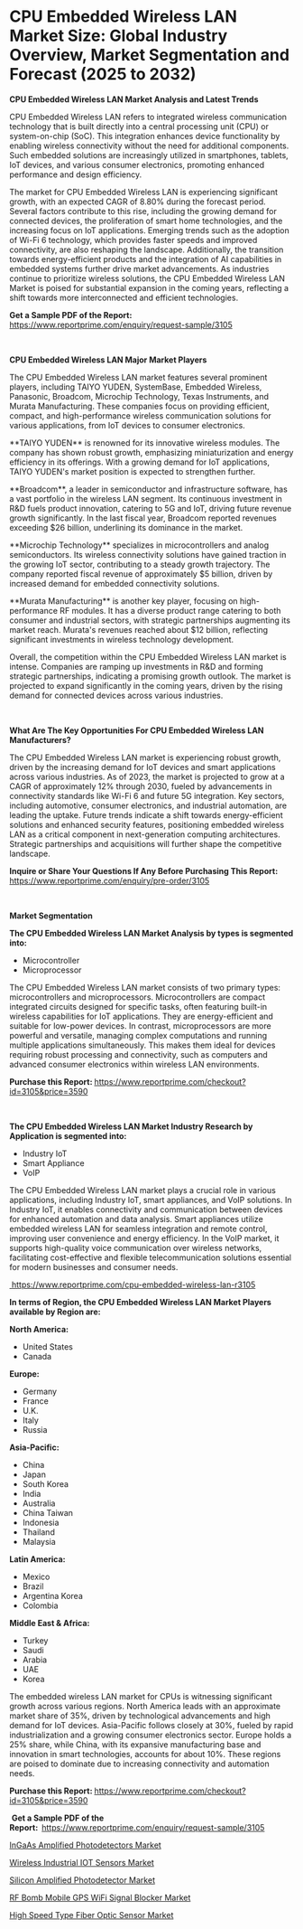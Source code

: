 <p><h1>CPU Embedded Wireless LAN Market Size: Global Industry Overview, Market Segmentation and Forecast (2025 to 2032)</h1></p><p><strong>CPU Embedded Wireless LAN Market Analysis and Latest Trends</strong></p>
<p><p>CPU Embedded Wireless LAN refers to integrated wireless communication technology that is built directly into a central processing unit (CPU) or system-on-chip (SoC). This integration enhances device functionality by enabling wireless connectivity without the need for additional components. Such embedded solutions are increasingly utilized in smartphones, tablets, IoT devices, and various consumer electronics, promoting enhanced performance and design efficiency.</p><p>The market for CPU Embedded Wireless LAN is experiencing significant growth, with an expected CAGR of 8.80% during the forecast period. Several factors contribute to this rise, including the growing demand for connected devices, the proliferation of smart home technologies, and the increasing focus on IoT applications. Emerging trends such as the adoption of Wi-Fi 6 technology, which provides faster speeds and improved connectivity, are also reshaping the landscape. Additionally, the transition towards energy-efficient products and the integration of AI capabilities in embedded systems further drive market advancements. As industries continue to prioritize wireless solutions, the CPU Embedded Wireless LAN Market is poised for substantial expansion in the coming years, reflecting a shift towards more interconnected and efficient technologies.</p></p>
<p><strong>Get a Sample PDF of the Report:&nbsp;</strong> <a href="https://www.reportprime.com/enquiry/request-sample/3105?utm_campaign=1143&utm_medium=2&utm_source=Github&utm_content=ia&utm_term=18032025&utm_id=cpu-embedded-wireless-lan">https://www.reportprime.com/enquiry/request-sample/3105</a></p>
<p>&nbsp;</p>
<p><strong>CPU Embedded Wireless LAN Major Market Players</strong></p>
<p><p>The CPU Embedded Wireless LAN market features several prominent players, including TAIYO YUDEN, SystemBase, Embedded Wireless, Panasonic, Broadcom, Microchip Technology, Texas Instruments, and Murata Manufacturing. These companies focus on providing efficient, compact, and high-performance wireless communication solutions for various applications, from IoT devices to consumer electronics.</p><p>**TAIYO YUDEN** is renowned for its innovative wireless modules. The company has shown robust growth, emphasizing miniaturization and energy efficiency in its offerings. With a growing demand for IoT applications, TAIYO YUDEN's market position is expected to strengthen further.</p><p>**Broadcom**, a leader in semiconductor and infrastructure software, has a vast portfolio in the wireless LAN segment. Its continuous investment in R&D fuels product innovation, catering to 5G and IoT, driving future revenue growth significantly. In the last fiscal year, Broadcom reported revenues exceeding $26 billion, underlining its dominance in the market.</p><p>**Microchip Technology** specializes in microcontrollers and analog semiconductors. Its wireless connectivity solutions have gained traction in the growing IoT sector, contributing to a steady growth trajectory. The company reported fiscal revenue of approximately $5 billion, driven by increased demand for embedded connectivity solutions.</p><p>**Murata Manufacturing** is another key player, focusing on high-performance RF modules. It has a diverse product range catering to both consumer and industrial sectors, with strategic partnerships augmenting its market reach. Murata's revenues reached about $12 billion, reflecting significant investments in wireless technology development.</p><p>Overall, the competition within the CPU Embedded Wireless LAN market is intense. Companies are ramping up investments in R&D and forming strategic partnerships, indicating a promising growth outlook. The market is projected to expand significantly in the coming years, driven by the rising demand for connected devices across various industries.</p></p>
<p>&nbsp;</p>
<p><strong>What Are The Key Opportunities For CPU Embedded Wireless LAN Manufacturers?</strong></p>
<p><p>The CPU Embedded Wireless LAN market is experiencing robust growth, driven by the increasing demand for IoT devices and smart applications across various industries. As of 2023, the market is projected to grow at a CAGR of approximately 12% through 2030, fueled by advancements in connectivity standards like Wi-Fi 6 and future 5G integration. Key sectors, including automotive, consumer electronics, and industrial automation, are leading the uptake. Future trends indicate a shift towards energy-efficient solutions and enhanced security features, positioning embedded wireless LAN as a critical component in next-generation computing architectures. Strategic partnerships and acquisitions will further shape the competitive landscape.</p></p>
<p><strong>Inquire or Share Your Questions If Any Before Purchasing This Report:</strong> <a href="https://www.reportprime.com/enquiry/pre-order/3105?utm_campaign=1143&utm_medium=2&utm_source=Github&utm_content=ia&utm_term=18032025&utm_id=cpu-embedded-wireless-lan">https://www.reportprime.com/enquiry/pre-order/3105</a></p>
<p>&nbsp;</p>
<p><strong>Market Segmentation</strong></p>
<p><strong>The CPU Embedded Wireless LAN Market Analysis by types is segmented into:</strong></p>
<p><ul><li>Microcontroller</li><li>Microprocessor</li></ul></p>
<p><p>The CPU Embedded Wireless LAN market consists of two primary types: microcontrollers and microprocessors. Microcontrollers are compact integrated circuits designed for specific tasks, often featuring built-in wireless capabilities for IoT applications. They are energy-efficient and suitable for low-power devices. In contrast, microprocessors are more powerful and versatile, managing complex computations and running multiple applications simultaneously. This makes them ideal for devices requiring robust processing and connectivity, such as computers and advanced consumer electronics within wireless LAN environments.</p></p>
<p><strong>Purchase this Report:&nbsp;</strong><a href="https://www.reportprime.com/checkout?id=3105&price=3590&utm_campaign=1143&utm_medium=2&utm_source=Github&utm_content=ia&utm_term=18032025&utm_id=cpu-embedded-wireless-lan">https://www.reportprime.com/checkout?id=3105&price=3590</a></p>
<p>&nbsp;</p>
<p><strong>The CPU Embedded Wireless LAN Market Industry Research by Application is segmented into:</strong></p>
<p><ul><li>Industry IoT</li><li>Smart Appliance</li><li>VoIP</li></ul></p>
<p><p>The CPU Embedded Wireless LAN market plays a crucial role in various applications, including Industry IoT, smart appliances, and VoIP solutions. In Industry IoT, it enables connectivity and communication between devices for enhanced automation and data analysis. Smart appliances utilize embedded wireless LAN for seamless integration and remote control, improving user convenience and energy efficiency. In the VoIP market, it supports high-quality voice communication over wireless networks, facilitating cost-effective and flexible telecommunication solutions essential for modern businesses and consumer needs.</p></p>
<p><a href="https://www.reportprime.com/cpu-embedded-wireless-lan-r3105?utm_campaign=1143&utm_medium=2&utm_source=Github&utm_content=ia&utm_term=18032025&utm_id=cpu-embedded-wireless-lan">&nbsp;https://www.reportprime.com/cpu-embedded-wireless-lan-r3105</a></p>
<p><strong>In terms of Region, the CPU Embedded Wireless LAN Market Players available by Region are:</strong></p>
<p>
    <p> <strong> North America: </strong>
        <ul>
            <li>United States</li>
            <li>Canada</li>
        </ul>
        </p> 
    <p> <strong> Europe: </strong>
        <ul>
            <li>Germany</li>
            <li>France</li>
            <li>U.K.</li>
            <li>Italy</li>
            <li>Russia</li>
        </ul>
        </p> 
    <p> <strong> Asia-Pacific: </strong>
        <ul>
            <li>China</li>
            <li>Japan</li>
            <li>South Korea</li>
            <li>India</li>
            <li>Australia</li>
            <li>China Taiwan</li>
            <li>Indonesia</li>
            <li>Thailand</li>
            <li>Malaysia</li>
        </ul>
        </p> 
    <p> <strong> Latin America: </strong>
        <ul>
            <li>Mexico</li>
            <li>Brazil</li>
            <li>Argentina Korea</li>
            <li>Colombia</li>
        </ul>
        </p> 
    <p> <strong> Middle East & Africa: </strong>
        <ul>
            <li>Turkey</li>
            <li>Saudi</li>
            <li>Arabia</li>
            <li>UAE</li>
            <li>Korea</li>
        </ul>
    </p>
    </p>
<p><p>The embedded wireless LAN market for CPUs is witnessing significant growth across various regions. North America leads with an approximate market share of 35%, driven by technological advancements and high demand for IoT devices. Asia-Pacific follows closely at 30%, fueled by rapid industrialization and a growing consumer electronics sector. Europe holds a 25% share, while China, with its expansive manufacturing base and innovation in smart technologies, accounts for about 10%. These regions are poised to dominate due to increasing connectivity and automation needs.</p></p>
<p><strong>Purchase this Report: </strong><a href="https://www.reportprime.com/checkout?id=3105&price=3590&utm_campaign=1143&utm_medium=2&utm_source=Github&utm_content=ia&utm_term=18032025&utm_id=cpu-embedded-wireless-lan">https://www.reportprime.com/checkout?id=3105&price=3590</a></p>
<p>&nbsp;<strong>Get a Sample PDF of the Report:&nbsp;&nbsp;</strong><a href="https://www.reportprime.com/enquiry/request-sample/3105?utm_campaign=1143&utm_medium=2&utm_source=Github&utm_content=ia&utm_term=18032025&utm_id=cpu-embedded-wireless-lan">https://www.reportprime.com/enquiry/request-sample/3105</a></p>
<p><strong></strong></p>
<p><p><a href="https://github.com/efialiurca/Market-Research-Report-List-1/blob/main/ingaas-amplified-photodetectors-market.md?utm_campaign=1143&utm_medium=2&utm_source=Github&utm_content=ia&utm_term=18032025&utm_id=cpu-embedded-wireless-lan">InGaAs Amplified Photodetectors Market</a></p><p><a href="https://github.com/oshodikurc/Market-Research-Report-List-1/blob/main/wireless-industrial-iot-sensors-market.md?utm_campaign=1143&utm_medium=2&utm_source=Github&utm_content=ia&utm_term=18032025&utm_id=cpu-embedded-wireless-lan">Wireless Industrial IOT Sensors Market</a></p><p><a href="https://github.com/noppbebawy/Market-Research-Report-List-1/blob/main/silicon-amplified-photodetector-market.md?utm_campaign=1143&utm_medium=2&utm_source=Github&utm_content=ia&utm_term=18032025&utm_id=cpu-embedded-wireless-lan">Silicon Amplified Photodetector Market</a></p><p><a href="https://github.com/ajegiobitsa/Market-Research-Report-List-1/blob/main/rf-bomb-mobile-gps-wifi-signal-blocker-market.md?utm_campaign=1143&utm_medium=2&utm_source=Github&utm_content=ia&utm_term=18032025&utm_id=cpu-embedded-wireless-lan">RF Bomb Mobile GPS WiFi Signal Blocker Market</a></p><p><a href="https://github.com/motanafraxer/Market-Research-Report-List-1/blob/main/high-speed-type-fiber-optic-sensor-market.md?utm_campaign=1143&utm_medium=2&utm_source=Github&utm_content=ia&utm_term=18032025&utm_id=cpu-embedded-wireless-lan">High Speed Type Fiber Optic Sensor Market</a></p></p>